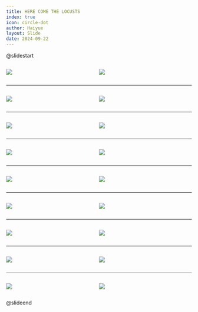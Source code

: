 ```yaml
---
title: HERE COME THE LOCUSTS
index: true
icon: circle-dot
author: Haiyue
layout: Slide
date: 2024-09-22
---
```

 
@slidestart

<div style="display:flex">
<div style="flex:1">

![](https://raw.githubusercontent.com/yclord/reading/refs/heads/master/english/Level-O/HERE%20COME%20THE%20LOCUSTS/001.webp)
</div>
<div style="flex:1">

![](https://raw.githubusercontent.com/yclord/reading/refs/heads/master/english/Level-O/HERE%20COME%20THE%20LOCUSTS/002.webp)
</div>
</div>

---

<div style="display:flex">
<div style="flex:1">

![](https://raw.githubusercontent.com/yclord/reading/refs/heads/master/english/Level-O/HERE%20COME%20THE%20LOCUSTS/003.webp)
</div>
<div style="flex:1">

![](https://raw.githubusercontent.com/yclord/reading/refs/heads/master/english/Level-O/HERE%20COME%20THE%20LOCUSTS/004.webp)
</div>
</div>

---

<div style="display:flex">
<div style="flex:1">

![](https://raw.githubusercontent.com/yclord/reading/refs/heads/master/english/Level-O/HERE%20COME%20THE%20LOCUSTS/005.webp)
</div>
<div style="flex:1">

![](https://raw.githubusercontent.com/yclord/reading/refs/heads/master/english/Level-O/HERE%20COME%20THE%20LOCUSTS/006.webp)
</div>
</div>

---

<div style="display:flex">
<div style="flex:1">

![](https://raw.githubusercontent.com/yclord/reading/refs/heads/master/english/Level-O/HERE%20COME%20THE%20LOCUSTS/007.webp)
</div>
<div style="flex:1">

![](https://raw.githubusercontent.com/yclord/reading/refs/heads/master/english/Level-O/HERE%20COME%20THE%20LOCUSTS/008.webp)
</div>
</div>

---

<div style="display:flex">
<div style="flex:1">

![](https://raw.githubusercontent.com/yclord/reading/refs/heads/master/english/Level-O/HERE%20COME%20THE%20LOCUSTS/009.webp)
</div>
<div style="flex:1">

![](https://raw.githubusercontent.com/yclord/reading/refs/heads/master/english/Level-O/HERE%20COME%20THE%20LOCUSTS/010.webp)
</div>
</div>

---

<div style="display:flex">
<div style="flex:1">

![](https://raw.githubusercontent.com/yclord/reading/refs/heads/master/english/Level-O/HERE%20COME%20THE%20LOCUSTS/011.webp)
</div>
<div style="flex:1">

![](https://raw.githubusercontent.com/yclord/reading/refs/heads/master/english/Level-O/HERE%20COME%20THE%20LOCUSTS/012.webp)
</div>
</div>

---

<div style="display:flex">
<div style="flex:1">

![](https://raw.githubusercontent.com/yclord/reading/refs/heads/master/english/Level-O/HERE%20COME%20THE%20LOCUSTS/013.webp)
</div>
<div style="flex:1">

![](https://raw.githubusercontent.com/yclord/reading/refs/heads/master/english/Level-O/HERE%20COME%20THE%20LOCUSTS/014.webp)
</div>
</div>

---

<div style="display:flex">
<div style="flex:1">

![](https://raw.githubusercontent.com/yclord/reading/refs/heads/master/english/Level-O/HERE%20COME%20THE%20LOCUSTS/015.webp)
</div>
<div style="flex:1">

![](https://raw.githubusercontent.com/yclord/reading/refs/heads/master/english/Level-O/HERE%20COME%20THE%20LOCUSTS/016.webp)
</div>
</div>

---

<div style="display:flex">
<div style="flex:1">

![](https://raw.githubusercontent.com/yclord/reading/refs/heads/master/english/Level-O/HERE%20COME%20THE%20LOCUSTS/017.webp)
</div>
<div style="flex:1">

![](https://raw.githubusercontent.com/yclord/reading/refs/heads/master/english/Level-O/HERE%20COME%20THE%20LOCUSTS/018.webp)
</div>
</div>

@slideend